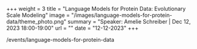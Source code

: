 +++
weight = 3
title = "Language Models for Protein Data: Evolutionary Scale Modeling"
image = "/images/language-models-for-protein-data/theme_photo.png"
summary = "Speaker: Amelie Schreiber | Dec 12, 2023 18:00-19:00"
url = ""
date = "12-12-2023"
+++

/events/language-models-for-protein-data